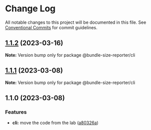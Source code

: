 # Change Log

All notable changes to this project will be documented in this file.
See [Conventional Commits](https://conventionalcommits.org) for commit guidelines.

## [1.1.2](https://github.com/amalitsky/bundle-size-reporter/compare/@bundle-size-reporter/cli@1.1.1...@bundle-size-reporter/cli@1.1.2) (2023-03-16)

**Note:** Version bump only for package @bundle-size-reporter/cli





## [1.1.1](https://github.com/amalitsky/bundle-size-reporter/compare/@bundle-size-reporter/cli@1.1.0...@bundle-size-reporter/cli@1.1.1) (2023-03-08)

**Note:** Version bump only for package @bundle-size-reporter/cli

## 1.1.0 (2023-03-08)


### Features

* **cli:** move the code from the lab ([a80326a](https://github.com/amalitsky/bundle-size-reporter/commit/a80326a8fac4bf3964555ccb6df6868330a901c2))

